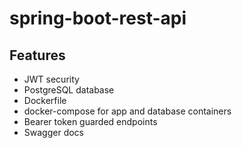 # spring-boot-rest-api

## Features
- JWT security
- PostgreSQL database
- Dockerfile
- docker-compose for app and database containers
- Bearer token guarded endpoints
- Swagger docs
